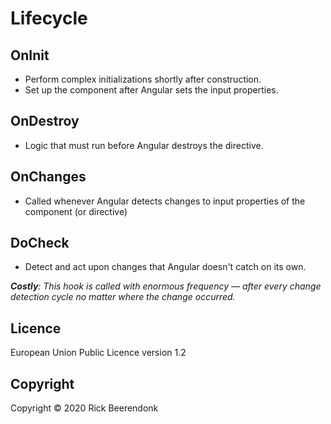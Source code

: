 # Lifecycle

## OnInit

- Perform complex initializations shortly after construction.
- Set up the component after Angular sets the input properties.

## OnDestroy

- Logic that must run before Angular destroys the directive.

## OnChanges

- Called whenever Angular detects changes to input properties of the component (or directive)

## DoCheck

- Detect and act upon changes that Angular doesn't catch on its own.

_**Costly**: This hook is called with enormous frequency — after every change detection cycle no matter where the change occurred._

## Licence

European Union Public Licence version 1.2

## Copyright

Copyright © 2020 Rick Beerendonk
